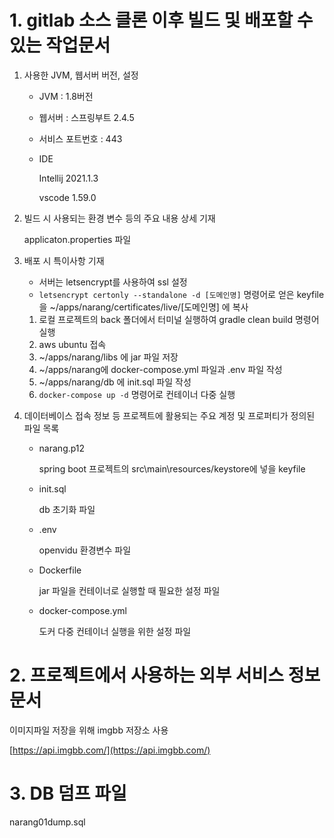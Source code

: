 # 1. gitlab 소스 클론 이후 빌드 및 배포할 수 있는 작업문서

1. 사용한 JVM, 웹서버 버전, 설정
    - JVM : 1.8버전
    - 웹서버 : 스프링부트 2.4.5
    - 서비스 포트번호 : 443
    - IDE

        Intellij 2021.1.3

        vscode 1.59.0

2. 빌드 시 사용되는 환경 변수 등의 주요 내용 상세 기재

    applicaton.properties 파일

3. 배포 시 특이사항 기재
    - 서버는 letsencrypt를 사용하여 ssl 설정
    - `letsencrypt certonly --standalone -d [도메인명]` 명령어로 얻은 keyfile을 ~/apps/narang/certificates/live/[도메인명] 에 복사
    1. 로컬 프로젝트의 back 폴더에서 터미널 실행하여 gradle clean build 명령어 실행
    2. aws ubuntu 접속
    3. ~/apps/narang/libs 에 jar 파일 저장
    4. ~/apps/narang에 docker-compose.yml 파일과 .env 파일 작성
    5. ~/apps/narang/db 에 init.sql 파일 작성
    6. `docker-compose up -d` 명령어로 컨테이너 다중 실행
4. 데이터베이스 접속 정보 등 프로젝트에 활용되는 주요 계정 및 프로퍼티가 정의된 파일 목록
    - narang.p12

        spring boot 프로젝트의 src\main\resources/keystore에 넣을 keyfile

    - init.sql

        db 초기화 파일

    - .env

        openvidu 환경변수 파일

    - Dockerfile

        jar 파일을 컨테이너로 실행할 때 필요한 설정 파일

    - docker-compose.yml

        도커 다중 컨테이너 실행을 위한 설정 파일

# 2. 프로젝트에서 사용하는 외부 서비스 정보 문서

이미지파일 저장을 위해 imgbb 저장소 사용

[https://api.imgbb.com/](https://api.imgbb.com/)

# 3. DB 덤프 파일

narang01dump.sql
